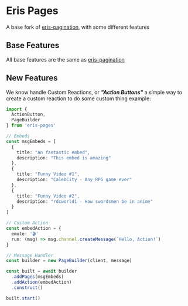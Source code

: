 # Eris Pages

A base fork of [eris-pagination](https://github.com/riyacchi/eris-pagination), with some different features

## Base Features

All base features are the same as [eris-pagination](https://github.com/riyacchi/eris-pagination)

## New Features

We know handle Custom Reactions, or ***"Action Buttons"*** a simple
way to create a custom reaction to do some custom thing example:

```ts
import {
  ActionButton,
  PageBuilder
} from 'eris-pages'

// Embeds
const msgEmbeds = [
  {
    title: "An fantastic embed",
    description: "This embed is amazing"
  },
  {
    title: "Funny Video #1",
    description: "CalebCity - Any RPG game ever"
  },
  {
    title: "Funny Video #2",
    description: "rdcworld1 - How swordsmen be in anime"
  }
]

// Custom Action
const embedAction = {
  emote: '🎬'
  run: (msg) => msg.channel.createMessage(`Hello, Action!`)
}

// Message Handler
const builder = new PageBuilder(client, message)

const built = await builder
  .addPages(msgEmbeds)
  .addAction(embedAction)
  .construct()

built.start()
```
